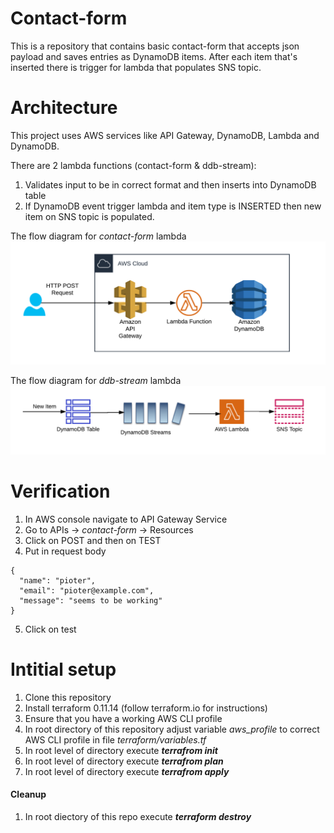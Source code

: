 # Contact-form

This is a repository that contains basic contact-form that accepts json payload and saves entries as DynamoDB items. After each item that's inserted there is trigger for lambda that populates SNS topic.


# Architecture
This project uses AWS services like API Gateway, DynamoDB, Lambda and DynamoDB.

There are 2 lambda functions (contact-form & ddb-stream):
1. Validates input to be in correct format and then inserts into DynamoDB table
2. If DynamoDB event trigger lambda and item type is INSERTED then new item on SNS topic is populated.

The flow diagram for *contact-form* lambda
![](https://raw.githubusercontent.com/pkieszcz/contact-form/master/contact-form.png)

The flow diagram for *ddb-stream* lambda
![enter image description here](https://raw.githubusercontent.com/pkieszcz/contact-form/master/ddb-stream.png)

# Verification
1. In AWS console navigate to API Gateway Service
2. Go to APIs -> *contact-form* -> Resources
3. Click on POST and then on TEST
4. Put in request body
```
{
  "name": "pioter",
  "email": "pioter@example.com",
  "message": "seems to be working"
}
```
5. Click on test


# Intitial setup

1. Clone this repository
2. Install terraform 0.11.14 (follow terraform.io for instructions)
3. Ensure that you have a working AWS CLI profile
4. In root directory of this repository adjust variable *aws_profile* to correct AWS CLI profile in file *terraform/variables.tf*
5. In root level of directory execute ***terrafrom init***
6. In root level of directory execute ***terrafrom plan***
7. In root level of directory execute ***terrafrom apply***

#### Cleanup
1. In root diectory of this repo execute ***terraform destroy***
